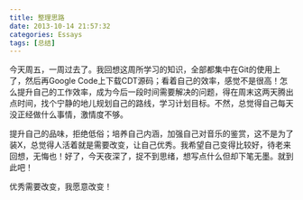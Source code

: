 ```yaml
---
title: 整理思路
date: 2013-10-14 21:57:32
categories: Essays
tags: [总结]
---
```

今天周五，一周过去了。我回想这周所学习的知识，全部都集中在Git的使用上了，然后再Google Code上下载CDT源码；看着自己的效率，感觉不是很高！怎么提升自己的工作效率，成为今后一段时间需要解决的问题，得在周末这两天腾出点时间，找个宁静的地儿规划自己的路线，学习计划目标。不然，总觉得自己每天没正经做什么事情，激情度不够。

提升自己的品味，拒绝低俗；培养自己内涵，加强自己对音乐的鉴赏，这不是为了装X，总觉得人活着就是需要改变，让自己优秀。我希望自己变得比较好，待老来回想，无悔也！好了，今天夜深了，捉不到思绪，想写点什么但却下笔无墨。就到此吧！

优秀需要改变，我愿意改变！